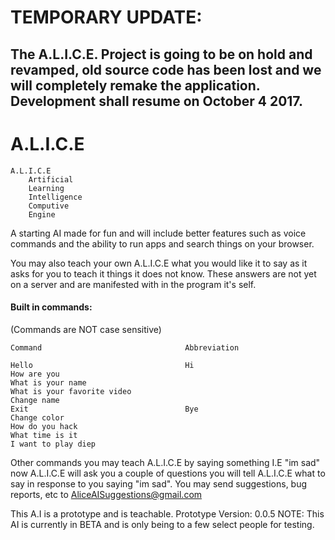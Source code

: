 # TEMPORARY UPDATE:
## The A.L.I.C.E. Project is going to be on hold and revamped, old source code has been lost and we will completely remake the application. Development shall resume on October 4 2017.



# A.L.I.C.E
```
A.L.I.C.E
    Artificial
    Learning
    Intelligence
    Computive
    Engine
```
  
A starting AI made for fun and will include better features such as voice commands and the ability to run apps and search things on your browser.

You may also teach your own A.L.I.C.E what you would like it to say as it asks for you to teach it things it does not know. These answers are not yet on a server and are manifested with in the program it's self.

#### Built in commands:
(Commands are NOT case sensitive)
```
Command                                Abbreviation

Hello                                  Hi
How are you
What is your name
What is your favorite video
Change name
Exit                                   Bye
Change color
How do you hack
What time is it
I want to play diep
```
  
  
Other commands you may teach A.L.I.C.E by saying something I.E "im sad" now A.L.I.C.E will ask you a couple of questions you will tell A.L.I.C.E what to say in response to you saying "im sad". You may send suggestions, bug reports, etc to AliceAISuggestions@gmail.com

This A.I is a prototype and is teachable. Prototype Version: 0.0.5 NOTE: This AI is currently in BETA and is only being to a few select people for testing.
